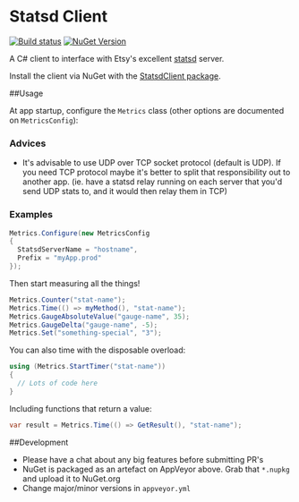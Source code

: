 Statsd Client
=============

[![Build status](https://ci.appveyor.com/api/projects/status/fklgn25u3k66qu3v?svg=true)](https://ci.appveyor.com/project/DarrellMozingo/statsd-csharp-client)
[![NuGet Version](http://img.shields.io/nuget/v/StatsdClient.svg?style=flat)](https://www.nuget.org/packages/StatsdClient/)

A C# client to interface with Etsy's excellent [statsd](https://github.com/etsy/statsd) server.

Install the client via NuGet with the [StatsdClient package](http://nuget.org/packages/StatsdClient).

##Usage

At app startup, configure the `Metrics` class (other options are documented on `MetricsConfig`):

### Advices

* It's advisable to use UDP over TCP socket protocol (default is UDP).
  If you need TCP protocol maybe it's better to split that responsibility out to another app.
  (ie. have a statsd relay running on each server that you'd send UDP stats to, and it would then relay them in TCP)

### Examples

``` C#
Metrics.Configure(new MetricsConfig
{
  StatsdServerName = "hostname",
  Prefix = "myApp.prod"
});
```

Then start measuring all the things!

``` C#
Metrics.Counter("stat-name");
Metrics.Time(() => myMethod(), "stat-name");
Metrics.GaugeAbsoluteValue("gauge-name", 35);
Metrics.GaugeDelta("gauge-name", -5);
Metrics.Set("something-special", "3");
```

You can also time with the disposable overload:

``` C#
using (Metrics.StartTimer("stat-name"))
{
  // Lots of code here
}
```

Including functions that return a value:

``` C#
var result = Metrics.Time(() => GetResult(), "stat-name");
```

##Development
* Please have a chat about any big features before submitting PR's
* NuGet is packaged as an artefact on AppVeyor above. Grab that `*.nupkg` and upload it to NuGet.org
* Change major/minor versions in `appveyor.yml`
